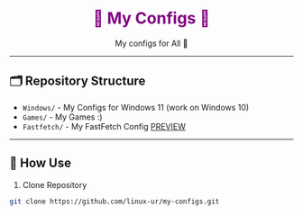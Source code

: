 <h1 align="center" style="color: purple;">💜 My Configs 💜</h1>

<p align="center">
  My configs for All 💜
</p>

---

## 🗂 Repository Structure

- `Windows/` - My Configs for Windows 11 (work on Windows 10)
- `Games/` - My Games :)
- `Fastfetch/` - My FastFetch Config [PREVIEW](https://raw.githubusercontent.com/linux-ur/my-configs/refs/heads/main/preview/Fastfetch/preview.png)

---

## 🚀 How Use

1. Clone Repository

```bash
git clone https://github.com/linux-ur/my-configs.git

